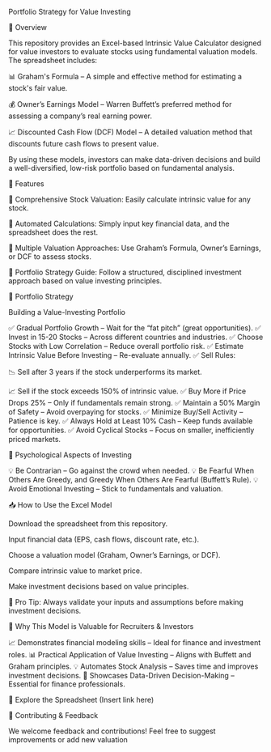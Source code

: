 Portfolio Strategy for Value Investing

📌 Overview

This repository provides an Excel-based Intrinsic Value Calculator designed for value investors to evaluate stocks using fundamental valuation models. The spreadsheet includes:

📊 Graham's Formula – A simple and effective method for estimating a stock's fair value.

💰 Owner’s Earnings Model – Warren Buffett’s preferred method for assessing a company’s real earning power.

📈 Discounted Cash Flow (DCF) Model – A detailed valuation method that discounts future cash flows to present value.

By using these models, investors can make data-driven decisions and build a well-diversified, low-risk portfolio based on fundamental analysis.

🚀 Features

🔹 Comprehensive Stock Valuation: Easily calculate intrinsic value for any stock.

🔹 Automated Calculations: Simply input key financial data, and the spreadsheet does the rest.

🔹 Multiple Valuation Approaches: Use Graham’s Formula, Owner’s Earnings, or DCF to assess stocks.

🔹 Portfolio Strategy Guide: Follow a structured, disciplined investment approach based on value investing principles.

📜 Portfolio Strategy

Building a Value-Investing Portfolio

✅ Gradual Portfolio Growth – Wait for the “fat pitch” (great opportunities).
✅ Invest in 15-20 Stocks – Across different countries and industries.
✅ Choose Stocks with Low Correlation – Reduce overall portfolio risk.
✅ Estimate Intrinsic Value Before Investing – Re-evaluate annually.
✅ Sell Rules:

📉 Sell after 3 years if the stock underperforms its market.

📈 Sell if the stock exceeds 150% of intrinsic value.
✅ Buy More if Price Drops 25% – Only if fundamentals remain strong.
✅ Maintain a 50% Margin of Safety – Avoid overpaying for stocks.
✅ Minimize Buy/Sell Activity – Patience is key.
✅ Always Hold at Least 10% Cash – Keep funds available for opportunities.
✅ Avoid Cyclical Stocks – Focus on smaller, inefficiently priced markets.

🧠 Psychological Aspects of Investing

💡 Be Contrarian – Go against the crowd when needed.
💡 Be Fearful When Others Are Greedy, and Greedy When Others Are Fearful (Buffett’s Rule).
💡 Avoid Emotional Investing – Stick to fundamentals and valuation.

📥 How to Use the Excel Model

Download the spreadsheet from this repository.

Input financial data (EPS, cash flows, discount rate, etc.).

Choose a valuation model (Graham, Owner’s Earnings, or DCF).

Compare intrinsic value to market price.

Make investment decisions based on value principles.

📌 Pro Tip: Always validate your inputs and assumptions before making investment decisions.

🎯 Why This Model is Valuable for Recruiters & Investors

📈 Demonstrates financial modeling skills – Ideal for finance and investment roles.
📊 Practical Application of Value Investing – Aligns with Buffett and Graham principles.
💡 Automates Stock Analysis – Saves time and improves investment decisions.
💼 Showcases Data-Driven Decision-Making – Essential for finance professionals.

🔗 Explore the Spreadsheet (Insert link here)

🤝 Contributing & Feedback

We welcome feedback and contributions! Feel free to suggest improvements or add new valuation

